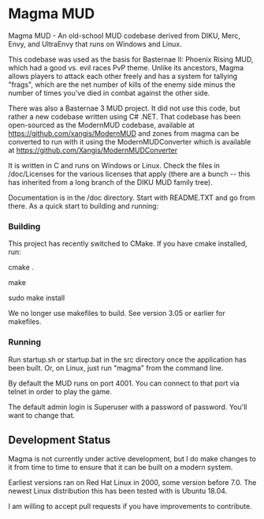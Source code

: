 # Magma MUD

Magma MUD - An old-school MUD codebase derived from DIKU, Merc, Envy, and
UltraEnvy that runs on Windows and Linux.

This codebase was used as the basis for Basternae II: Phoenix Rising MUD, which had
a good vs. evil races PvP theme. Unlike its ancestors, Magma allows players to
attack each other freely and has a system for tallying "frags", which are the
net number of kills of the enemy side minus the number of times you've died in
combat against the other side.

There was also a Basternae 3 MUD project. It did not use this code, but rather a
new codebase written using C# .NET. That codebase has been open-sourced as the
ModernMUD codebase, available at https://github.com/xangis/ModernMUD and zones from
magma can be converted to run with it using the ModernMUDConverter which is
available at https://github.com/Xangis/ModernMUDConverter

It is written in C and runs on Windows or Linux.  Check the files in 
/doc/Licenses for the various licenses that apply (there are a bunch -- this 
has inherited from a long branch of the DIKU MUD family tree).

Documentation is in the /doc directory. Start with README.TXT and go from there.
As a quick start to building and running:

### Building

This project has recently switched to CMake. If you have cmake installed, run:

cmake .

make

sudo make install

We no longer use makefiles to build. See version 3.05 or earlier for makefiles.

### Running

Run startup.sh or startup.bat in the src directory once the application has been 
built. Or, on Linux, just run "magma" from the command line.

By default the MUD runs on port 4001. You can connect to that port via telnet in
order to play the game.

The default admin login is Superuser with a password of password. You'll want to
change that.

## Development Status

Magma is not currently under active development, but I do make changes to it from
time to time to ensure that it can be built on a modern system.

Earliest versions ran on Red Hat Linux in 2000, some version before 7.0. The newest
Linux distribution this has been tested with is Ubuntu 18.04.

I am willing to accept pull requests if you have improvements to contribute.
